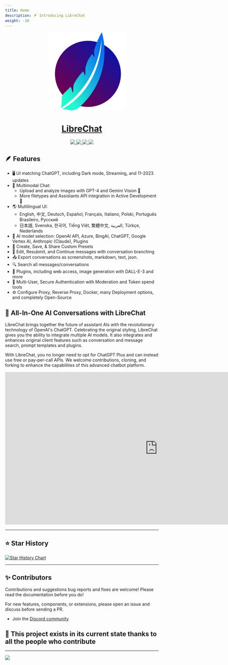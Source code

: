 ```yaml
---
title: Home
description: 🪶 Introducing LibreChat
weight: -10
---
```


<p align="center">
  <a href="https://librechat.ai">
    <img src="assets/LibreChat.svg" style="margin-left: 40px; height: 256px; width: 256px;>
  </a>
  <a href="https://librechat.ai">
    <h1 align="center" style="padding: 0;">LibreChat</h1>
  </a>
</p>


<p align="center">
  <a href="https://discord.librechat.ai"> 
    <img
      src="https://img.shields.io/discord/1086345563026489514?label=&logo=discord&style=for-the-badge&logoWidth=20&logoColor=white&labelColor=000000&color=blueviolet">
  </a>
  <a href="https://www.youtube.com/@LibreChat"> 
    <img
      src="https://img.shields.io/badge/YOUTUBE-red.svg?style=for-the-badge&logo=youtube&logoColor=white&labelColor=000000&logoWidth=20">
  </a>
  <a href="https://github.librechat.ai"> 
    <img 
      src="https://img.shields.io/badge/GITHUB-blue.svg?style=for-the-badge&logo=github&logoColor=white&labelColor=000000&logoWidth=20">
  </a>
<a aria-label="Sponsors" href="https://github.com/sponsors/danny-avila">
    <img
      src="https://img.shields.io/badge/SPONSORS-brightgreen.svg?style=for-the-badge&logo=github-sponsors&logoColor=white&labelColor=000000&logoWidth=20">
  </a>
</p>


## 🪶 Features
 - 🖥️ UI matching ChatGPT, including Dark mode, Streaming, and 11-2023 updates
 - 💬 Multimodal Chat:
     - Upload and analyze images with GPT-4 and Gemini Vision 📸 
     - More filetypes and Assistants API integration in Active Development 🚧 
 - 🌎 Multilingual UI:
     - English, 中文, Deutsch, Español, Français, Italiano, Polski, Português Brasileiro, Русский
     - 日本語, Svenska, 한국어, Tiếng Việt, 繁體中文, العربية, Türkçe, Nederlands
 - 🤖 AI model selection: OpenAI API, Azure, BingAI, ChatGPT, Google Vertex AI, Anthropic (Claude), Plugins
 - 💾 Create, Save, & Share Custom Presets
 - 🔄 Edit, Resubmit, and Continue messages with conversation branching
 - 📤 Export conversations as screenshots, markdown, text, json.
 - 🔍 Search all messages/conversations
 - 🔌 Plugins, including web access, image generation with DALL-E-3 and more
 - 👥 Multi-User, Secure Authentication with Moderation and Token spend tools
 - ⚙️ Configure Proxy, Reverse Proxy, Docker, many Deployment options, and completely Open-Source

## 📃 All-In-One AI Conversations with LibreChat
LibreChat brings together the future of assistant AIs with the revolutionary technology of OpenAI's ChatGPT. Celebrating the original styling, LibreChat gives you the ability to integrate multiple AI models. It also integrates and enhances original client features such as conversation and message search, prompt templates and plugins.

With LibreChat, you no longer need to opt for ChatGPT Plus and can instead use free or pay-per-call APIs. We welcome contributions, cloning, and forking to enhance the capabilities of this advanced chatbot platform.

<p align="center">
  <iframe 
    width="1000" 
    height="500" 
    src="https://www.youtube.com/embed/pNIOs1ovsXw?controls=1?autoplay=1&mute=1&loop=1" 
    title="Librechat Overview" 
    frameborder="0" 
    allow="accelerometer; autoplay; clipboard-write; encrypted-media; gyroscope; picture-in-picture; web-share; loop" 
    allowfullscreen>
  </iframe>
</p>

---

## ⭐ Star History

<a href="https://star-history.com/#danny-avila/LibreChat&Date">
  <img alt="Star History Chart" src="https://api.star-history.com/svg?repos=danny-avila/LibreChat&type=Date&theme=dark" onerror="this.src='https://api.star-history.com/svg?repos=danny-avila/LibreChat&type=Date'" />
</a>

---

## ✨ Contributors
Contributions and suggestions bug reports and fixes are welcome!
Please read the documentation before you do!

For new features, components, or extensions, please open an issue and discuss before sending a PR. 

- Join the [Discord community](https://discord.librechat.ai)

## 💖 This project exists in its current state thanks to all the people who contribute
---
<a href="https://github.com/danny-avila/LibreChat/graphs/contributors">
  <img src="https://contrib.rocks/image?repo=danny-avila/LibreChat" />
</a>
